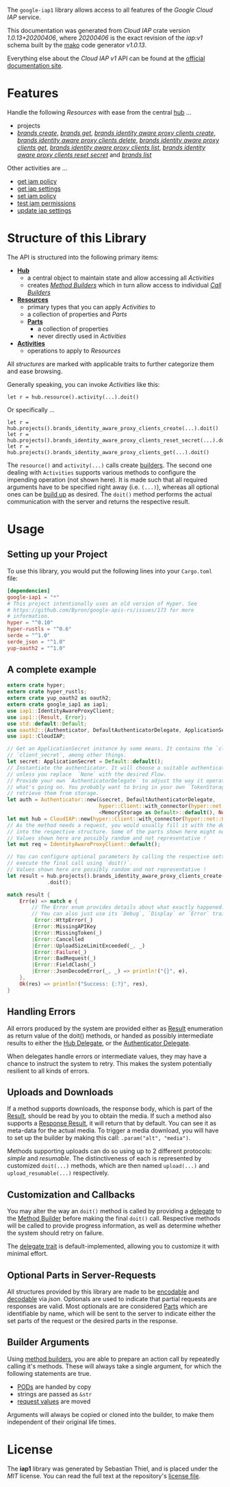 <!---
DO NOT EDIT !
This file was generated automatically from 'src/mako/api/README.md.mako'
DO NOT EDIT !
-->
The `google-iap1` library allows access to all features of the *Google Cloud IAP* service.

This documentation was generated from *Cloud IAP* crate version *1.0.13+20200406*, where *20200406* is the exact revision of the *iap:v1* schema built by the [mako](http://www.makotemplates.org/) code generator *v1.0.13*.

Everything else about the *Cloud IAP* *v1* API can be found at the
[official documentation site](https://cloud.google.com/iap).
# Features

Handle the following *Resources* with ease from the central [hub](https://docs.rs/google-iap1/1.0.13+20200406/google_iap1/struct.CloudIAP.html) ... 

* projects
 * [*brands create*](https://docs.rs/google-iap1/1.0.13+20200406/google_iap1/struct.ProjectBrandCreateCall.html), [*brands get*](https://docs.rs/google-iap1/1.0.13+20200406/google_iap1/struct.ProjectBrandGetCall.html), [*brands identity aware proxy clients create*](https://docs.rs/google-iap1/1.0.13+20200406/google_iap1/struct.ProjectBrandIdentityAwareProxyClientCreateCall.html), [*brands identity aware proxy clients delete*](https://docs.rs/google-iap1/1.0.13+20200406/google_iap1/struct.ProjectBrandIdentityAwareProxyClientDeleteCall.html), [*brands identity aware proxy clients get*](https://docs.rs/google-iap1/1.0.13+20200406/google_iap1/struct.ProjectBrandIdentityAwareProxyClientGetCall.html), [*brands identity aware proxy clients list*](https://docs.rs/google-iap1/1.0.13+20200406/google_iap1/struct.ProjectBrandIdentityAwareProxyClientListCall.html), [*brands identity aware proxy clients reset secret*](https://docs.rs/google-iap1/1.0.13+20200406/google_iap1/struct.ProjectBrandIdentityAwareProxyClientResetSecretCall.html) and [*brands list*](https://docs.rs/google-iap1/1.0.13+20200406/google_iap1/struct.ProjectBrandListCall.html)

Other activities are ...

* [get iam policy](https://docs.rs/google-iap1/1.0.13+20200406/google_iap1/struct.MethodGetIamPolicyCall.html)
* [get iap settings](https://docs.rs/google-iap1/1.0.13+20200406/google_iap1/struct.MethodGetIapSettingCall.html)
* [set iam policy](https://docs.rs/google-iap1/1.0.13+20200406/google_iap1/struct.MethodSetIamPolicyCall.html)
* [test iam permissions](https://docs.rs/google-iap1/1.0.13+20200406/google_iap1/struct.MethodTestIamPermissionCall.html)
* [update iap settings](https://docs.rs/google-iap1/1.0.13+20200406/google_iap1/struct.MethodUpdateIapSettingCall.html)



# Structure of this Library

The API is structured into the following primary items:

* **[Hub](https://docs.rs/google-iap1/1.0.13+20200406/google_iap1/struct.CloudIAP.html)**
    * a central object to maintain state and allow accessing all *Activities*
    * creates [*Method Builders*](https://docs.rs/google-iap1/1.0.13+20200406/google_iap1/trait.MethodsBuilder.html) which in turn
      allow access to individual [*Call Builders*](https://docs.rs/google-iap1/1.0.13+20200406/google_iap1/trait.CallBuilder.html)
* **[Resources](https://docs.rs/google-iap1/1.0.13+20200406/google_iap1/trait.Resource.html)**
    * primary types that you can apply *Activities* to
    * a collection of properties and *Parts*
    * **[Parts](https://docs.rs/google-iap1/1.0.13+20200406/google_iap1/trait.Part.html)**
        * a collection of properties
        * never directly used in *Activities*
* **[Activities](https://docs.rs/google-iap1/1.0.13+20200406/google_iap1/trait.CallBuilder.html)**
    * operations to apply to *Resources*

All *structures* are marked with applicable traits to further categorize them and ease browsing.

Generally speaking, you can invoke *Activities* like this:

```Rust,ignore
let r = hub.resource().activity(...).doit()
```

Or specifically ...

```ignore
let r = hub.projects().brands_identity_aware_proxy_clients_create(...).doit()
let r = hub.projects().brands_identity_aware_proxy_clients_reset_secret(...).doit()
let r = hub.projects().brands_identity_aware_proxy_clients_get(...).doit()
```

The `resource()` and `activity(...)` calls create [builders][builder-pattern]. The second one dealing with `Activities` 
supports various methods to configure the impending operation (not shown here). It is made such that all required arguments have to be 
specified right away (i.e. `(...)`), whereas all optional ones can be [build up][builder-pattern] as desired.
The `doit()` method performs the actual communication with the server and returns the respective result.

# Usage

## Setting up your Project

To use this library, you would put the following lines into your `Cargo.toml` file:

```toml
[dependencies]
google-iap1 = "*"
# This project intentionally uses an old version of Hyper. See
# https://github.com/Byron/google-apis-rs/issues/173 for more
# information.
hyper = "^0.10"
hyper-rustls = "^0.6"
serde = "^1.0"
serde_json = "^1.0"
yup-oauth2 = "^1.0"
```

## A complete example

```Rust
extern crate hyper;
extern crate hyper_rustls;
extern crate yup_oauth2 as oauth2;
extern crate google_iap1 as iap1;
use iap1::IdentityAwareProxyClient;
use iap1::{Result, Error};
use std::default::Default;
use oauth2::{Authenticator, DefaultAuthenticatorDelegate, ApplicationSecret, MemoryStorage};
use iap1::CloudIAP;

// Get an ApplicationSecret instance by some means. It contains the `client_id` and 
// `client_secret`, among other things.
let secret: ApplicationSecret = Default::default();
// Instantiate the authenticator. It will choose a suitable authentication flow for you, 
// unless you replace  `None` with the desired Flow.
// Provide your own `AuthenticatorDelegate` to adjust the way it operates and get feedback about 
// what's going on. You probably want to bring in your own `TokenStorage` to persist tokens and
// retrieve them from storage.
let auth = Authenticator::new(&secret, DefaultAuthenticatorDelegate,
                              hyper::Client::with_connector(hyper::net::HttpsConnector::new(hyper_rustls::TlsClient::new())),
                              <MemoryStorage as Default>::default(), None);
let mut hub = CloudIAP::new(hyper::Client::with_connector(hyper::net::HttpsConnector::new(hyper_rustls::TlsClient::new())), auth);
// As the method needs a request, you would usually fill it with the desired information
// into the respective structure. Some of the parts shown here might not be applicable !
// Values shown here are possibly random and not representative !
let mut req = IdentityAwareProxyClient::default();

// You can configure optional parameters by calling the respective setters at will, and
// execute the final call using `doit()`.
// Values shown here are possibly random and not representative !
let result = hub.projects().brands_identity_aware_proxy_clients_create(req, "parent")
             .doit();

match result {
    Err(e) => match e {
        // The Error enum provides details about what exactly happened.
        // You can also just use its `Debug`, `Display` or `Error` traits
         Error::HttpError(_)
        |Error::MissingAPIKey
        |Error::MissingToken(_)
        |Error::Cancelled
        |Error::UploadSizeLimitExceeded(_, _)
        |Error::Failure(_)
        |Error::BadRequest(_)
        |Error::FieldClash(_)
        |Error::JsonDecodeError(_, _) => println!("{}", e),
    },
    Ok(res) => println!("Success: {:?}", res),
}

```
## Handling Errors

All errors produced by the system are provided either as [Result](https://docs.rs/google-iap1/1.0.13+20200406/google_iap1/enum.Result.html) enumeration as return value of 
the doit() methods, or handed as possibly intermediate results to either the 
[Hub Delegate](https://docs.rs/google-iap1/1.0.13+20200406/google_iap1/trait.Delegate.html), or the [Authenticator Delegate](https://docs.rs/yup-oauth2/*/yup_oauth2/trait.AuthenticatorDelegate.html).

When delegates handle errors or intermediate values, they may have a chance to instruct the system to retry. This 
makes the system potentially resilient to all kinds of errors.

## Uploads and Downloads
If a method supports downloads, the response body, which is part of the [Result](https://docs.rs/google-iap1/1.0.13+20200406/google_iap1/enum.Result.html), should be
read by you to obtain the media.
If such a method also supports a [Response Result](https://docs.rs/google-iap1/1.0.13+20200406/google_iap1/trait.ResponseResult.html), it will return that by default.
You can see it as meta-data for the actual media. To trigger a media download, you will have to set up the builder by making
this call: `.param("alt", "media")`.

Methods supporting uploads can do so using up to 2 different protocols: 
*simple* and *resumable*. The distinctiveness of each is represented by customized 
`doit(...)` methods, which are then named `upload(...)` and `upload_resumable(...)` respectively.

## Customization and Callbacks

You may alter the way an `doit()` method is called by providing a [delegate](https://docs.rs/google-iap1/1.0.13+20200406/google_iap1/trait.Delegate.html) to the 
[Method Builder](https://docs.rs/google-iap1/1.0.13+20200406/google_iap1/trait.CallBuilder.html) before making the final `doit()` call. 
Respective methods will be called to provide progress information, as well as determine whether the system should 
retry on failure.

The [delegate trait](https://docs.rs/google-iap1/1.0.13+20200406/google_iap1/trait.Delegate.html) is default-implemented, allowing you to customize it with minimal effort.

## Optional Parts in Server-Requests

All structures provided by this library are made to be [encodable](https://docs.rs/google-iap1/1.0.13+20200406/google_iap1/trait.RequestValue.html) and 
[decodable](https://docs.rs/google-iap1/1.0.13+20200406/google_iap1/trait.ResponseResult.html) via *json*. Optionals are used to indicate that partial requests are responses 
are valid.
Most optionals are are considered [Parts](https://docs.rs/google-iap1/1.0.13+20200406/google_iap1/trait.Part.html) which are identifiable by name, which will be sent to 
the server to indicate either the set parts of the request or the desired parts in the response.

## Builder Arguments

Using [method builders](https://docs.rs/google-iap1/1.0.13+20200406/google_iap1/trait.CallBuilder.html), you are able to prepare an action call by repeatedly calling it's methods.
These will always take a single argument, for which the following statements are true.

* [PODs][wiki-pod] are handed by copy
* strings are passed as `&str`
* [request values](https://docs.rs/google-iap1/1.0.13+20200406/google_iap1/trait.RequestValue.html) are moved

Arguments will always be copied or cloned into the builder, to make them independent of their original life times.

[wiki-pod]: http://en.wikipedia.org/wiki/Plain_old_data_structure
[builder-pattern]: http://en.wikipedia.org/wiki/Builder_pattern
[google-go-api]: https://github.com/google/google-api-go-client

# License
The **iap1** library was generated by Sebastian Thiel, and is placed 
under the *MIT* license.
You can read the full text at the repository's [license file][repo-license].

[repo-license]: https://github.com/Byron/google-apis-rsblob/master/LICENSE.md
